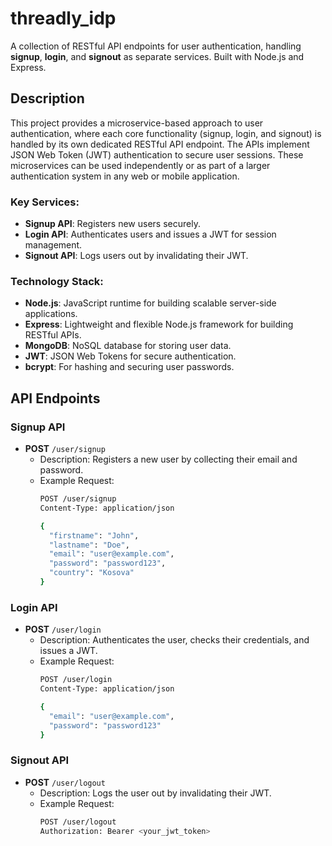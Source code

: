 # threadly_idp

A collection of RESTful API endpoints for user authentication, handling **signup**, **login**, and **signout** as separate services. Built with Node.js and Express.
 
## Description

This project provides a microservice-based approach to user authentication, where each core functionality (signup, login, and signout) is handled by its own dedicated RESTful API endpoint. The APIs implement JSON Web Token (JWT) authentication to secure user sessions. These microservices can be used independently or as part of a larger authentication system in any web or mobile application.

### Key Services:
- **Signup API**: Registers new users securely.
- **Login API**: Authenticates users and issues a JWT for session management.
- **Signout API**: Logs users out by invalidating their JWT.

### Technology Stack:
- **Node.js**: JavaScript runtime for building scalable server-side applications.
- **Express**: Lightweight and flexible Node.js framework for building RESTful APIs.
- **MongoDB**: NoSQL database for storing user data.
- **JWT**: JSON Web Tokens for secure authentication.
- **bcrypt**: For hashing and securing user passwords.

## API Endpoints

### **Signup API**
- **POST** `/user/signup`
    - Description: Registers a new user by collecting their email and password.
    - Example Request:
        ```bash
        POST /user/signup
        Content-Type: application/json

        {
          "firstname": "John", 
          "lastname": "Doe", 
          "email": "user@example.com",
          "password": "password123",
          "country": "Kosova"
        }
        ```

### **Login API**
- **POST** `/user/login`
    - Description: Authenticates the user, checks their credentials, and issues a JWT.
    - Example Request:
        ```bash
        POST /user/login
        Content-Type: application/json

        {
          "email": "user@example.com",
          "password": "password123"
        }
        ```

### **Signout API**
- **POST** `/user/logout`
    - Description: Logs the user out by invalidating their JWT.
    - Example Request:
        ```bash
        POST /user/logout
        Authorization: Bearer <your_jwt_token>
        ```
